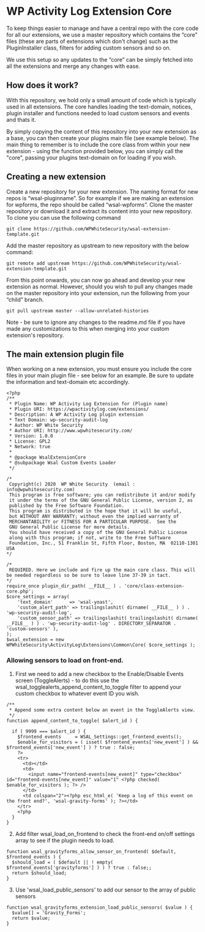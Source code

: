 # WP Activity Log Extension Core

To keep things easier to manage and have a central repo with the core code for all our extensions, we use a master repository which contains the “core” files (these are parts of extensions which don't change) such as the PluginInstaller class, filters for adding custom sensors and so on.

We use this setup so any updates to the “core” can be simply fetched into all the extensions and merge any changes with ease.

## [](https://github.com/WPWhiteSecurity/wsal-extension-template#how-does-it-work)How does it work?

With this repository, we hold only a small amount of code which is typically used in all extensions. The core handles loading the text-domain, notices, plugin installer and functions needed to load custom sensors and events and thats it.

By simply copying the content of this repository into your new extension as a base, you can then create your plugins main file (see example below). The main thing to remember is to include the core class from within your new extension - using the function provided below, you can simply call the "core", passing your plugins text-domain on for loading if you wish.

## [](https://github.com/WPWhiteSecurity/wsal-extension-template#creating-a-new-extension)Creating a new extension

Create a new repository for your new extension. The naming format for new repos is “wsal-pluginname”. So for example if we are making an extension for wpforms, the repo should be called “wsal-wpforms”. Clone the master repository or download it and extract its content into your new repository. To clone you can use the following command

    git clone https://github.com/WPWhiteSecurity/wsal-extension-template.git

Add the master repository as upstream to new repository with the below command:

    git remote add upstream https://github.com/WPWhiteSecurity/wsal-extension-template.git

From this point onwards, you can now go ahead and develop your new extension as normal. However, should you wish to pull any changes made on the master repository into your extension, run the following from your “child” branch.

    git pull upstream master --allow-unrelated-histories
Note - be sure to ignore any changes to the readme.md file if you have made any customizations to this when merging into your custom extension's repository.

## [](https://github.com/WPWhiteSecurity/wsal-extension-template#the-main-extension-plugin-file)The main extension plugin file

When working on a new extension, you must ensure you include the core files in your main plugin file - see below for an example. Be sure to update the information and text-domain etc accordingly.

    <?php
    /**
     * Plugin Name: WP Activity Log Extension for (Plugin name)
     * Plugin URI: https://wpactivitylog.com/extensions/
     * Description: A WP Activity Log plugin extension
     * Text Domain: wp-security-audit-log
     * Author: WP White Security
     * Author URI: http://www.wpwhitesecurity.com/
     * Version: 1.0.0
     * License: GPL2
     * Network: true
     *
     * @package WsalExtensionCore
     * @subpackage Wsal Custom Events Loader
     */

    /*
     Copyright(c) 2020  WP White Security  (email : info@wpwhitesecurity.com)
     This program is free software; you can redistribute it and/or modify
     it under the terms of the GNU General Public License, version 2, as
     published by the Free Software Foundation.
     This program is distributed in the hope that it will be useful,
     but WITHOUT ANY WARRANTY; without even the implied warranty of
     MERCHANTABILITY or FITNESS FOR A PARTICULAR PURPOSE.  See the
     GNU General Public License for more details.
     You should have received a copy of the GNU General Public License
     along with this program; if not, write to the Free Software
     Foundation, Inc., 51 Franklin St, Fifth Floor, Boston, MA  02110-1301  USA
    */

    /*
     REQUIRED. Here we include and fire up the main core class. This will be needed regardless so be sure to leave line 37-39 in tact.
    */
    require_once plugin_dir_path( __FILE__ ) . 'core/class-extension-core.php';
    $core_settings = array(
    	'text_domain'      => 'wsal-yoast',
    	'custom_alert_path' => trailingslashit( dirname( __FILE__ ) ) . 'wp-security-audit-log',
    	'custom_sensor_path' => trailingslashit( trailingslashit( dirname( __FILE__ ) ) . 'wp-security-audit-log' . DIRECTORY_SEPARATOR . 'custom-sensors' ),
    );
    $wsal_extension = new WPWhiteSecurity\ActivityLog\Extensions\Common\Core( $core_settings );

### Allowing sensors to load on front-end.

1.  First we need to add a new checkbox to the Enable/Disable Events screen (ToggleAlerts) - to do this use the wsal_togglealerts_append_content_to_toggle filter to append your custom checkbox to whatever event ID you wish.

````
/**
 * Append some extra content below an event in the ToggleAlerts view.
 */
function append_content_to_toggle( $alert_id ) {

  if ( 9999 === $alert_id ) {
    $frontend_events     = WSAL_Settings::get_frontend_events();
    $enable_for_visitors = ( isset( $frontend_events['new_event'] ) && $frontend_events['new_event'] ) ? true : false;
    ?>
    <tr>
      <td></td>
      <td>
        <input name="frontend-events[new_event]" type="checkbox" id="frontend-events[new_event]" value="1" <?php checked( $enable_for_visitors ); ?> />
      </td>
      <td colspan="2"><?php esc_html_e( 'Keep a log of this event on the front end?', 'wsal-gravity-forms' ); ?></td>
    </tr>
    <?php
  }
}
````


2.  Add filter wsal_load_on_frontend to check the front-end on/off settings array to see if the plugin needs to load.
````
function wsal_gravityforms_allow_sensor_on_frontend( $default, $frontend_events ) {
  $should_load = ( $default || ! empty( $frontend_events['gravityforms'] ) ) ? true : false;;
  return $should_load;
}
````

3.  Use 'wsal_load_public_sensors' to add our sensor to the array of public sensors

````
function wsal_gravityforms_extension_load_public_sensors( $value ) {
  $value[] = 'Gravity_Forms';
  return $value;
}
````
